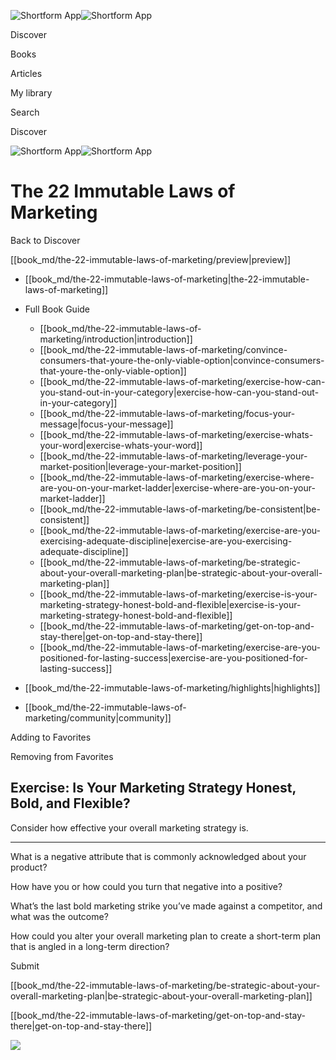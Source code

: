 ![Shortform App](/img/logo.36a2399e.svg)![Shortform App](/img/logo-dark.70c1b072.svg)

Discover

Books

Articles

My library

Search

Discover

![Shortform App](/img/logo.36a2399e.svg)![Shortform App](/img/logo-dark.70c1b072.svg)

# The 22 Immutable Laws of Marketing

Back to Discover

[[book_md/the-22-immutable-laws-of-marketing/preview|preview]]

  * [[book_md/the-22-immutable-laws-of-marketing|the-22-immutable-laws-of-marketing]]
  * Full Book Guide

    * [[book_md/the-22-immutable-laws-of-marketing/introduction|introduction]]
    * [[book_md/the-22-immutable-laws-of-marketing/convince-consumers-that-youre-the-only-viable-option|convince-consumers-that-youre-the-only-viable-option]]
    * [[book_md/the-22-immutable-laws-of-marketing/exercise-how-can-you-stand-out-in-your-category|exercise-how-can-you-stand-out-in-your-category]]
    * [[book_md/the-22-immutable-laws-of-marketing/focus-your-message|focus-your-message]]
    * [[book_md/the-22-immutable-laws-of-marketing/exercise-whats-your-word|exercise-whats-your-word]]
    * [[book_md/the-22-immutable-laws-of-marketing/leverage-your-market-position|leverage-your-market-position]]
    * [[book_md/the-22-immutable-laws-of-marketing/exercise-where-are-you-on-your-market-ladder|exercise-where-are-you-on-your-market-ladder]]
    * [[book_md/the-22-immutable-laws-of-marketing/be-consistent|be-consistent]]
    * [[book_md/the-22-immutable-laws-of-marketing/exercise-are-you-exercising-adequate-discipline|exercise-are-you-exercising-adequate-discipline]]
    * [[book_md/the-22-immutable-laws-of-marketing/be-strategic-about-your-overall-marketing-plan|be-strategic-about-your-overall-marketing-plan]]
    * [[book_md/the-22-immutable-laws-of-marketing/exercise-is-your-marketing-strategy-honest-bold-and-flexible|exercise-is-your-marketing-strategy-honest-bold-and-flexible]]
    * [[book_md/the-22-immutable-laws-of-marketing/get-on-top-and-stay-there|get-on-top-and-stay-there]]
    * [[book_md/the-22-immutable-laws-of-marketing/exercise-are-you-positioned-for-lasting-success|exercise-are-you-positioned-for-lasting-success]]
  * [[book_md/the-22-immutable-laws-of-marketing/highlights|highlights]]
  * [[book_md/the-22-immutable-laws-of-marketing/community|community]]



Adding to Favorites 

Removing from Favorites 

## Exercise: Is Your Marketing Strategy Honest, Bold, and Flexible?

Consider how effective your overall marketing strategy is.

* * *

What is a negative attribute that is commonly acknowledged about your product?

How have you or how could you turn that negative into a positive?

What’s the last bold marketing strike you’ve made against a competitor, and what was the outcome?

How could you alter your overall marketing plan to create a short-term plan that is angled in a long-term direction?

Submit 

[[book_md/the-22-immutable-laws-of-marketing/be-strategic-about-your-overall-marketing-plan|be-strategic-about-your-overall-marketing-plan]]

[[book_md/the-22-immutable-laws-of-marketing/get-on-top-and-stay-there|get-on-top-and-stay-there]]

![](https://bat.bing.com/action/0?ti=56018282&Ver=2&mid=000a9ab7-b185-4479-ae16-f785c4be5481&sid=f30c5e70639211ee87d33f0876d93783&vid=f30c9700639211eeb3a75d830392c94f&vids=0&msclkid=N&pi=0&lg=en-US&sw=800&sh=600&sc=24&nwd=1&tl=Shortform%20%7C%20Book&p=https%3A%2F%2Fwww.shortform.com%2Fapp%2Fbook%2Fthe-22-immutable-laws-of-marketing%2Fexercise-is-your-marketing-strategy-honest-bold-and-flexible&r=&lt=470&evt=pageLoad&sv=1&rn=704530)
